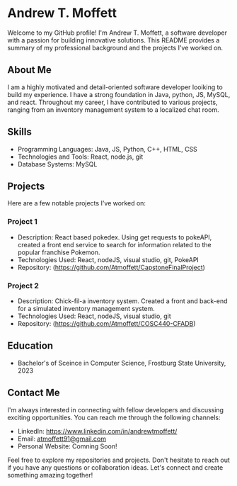 <!---
Atmoffett/Atmoffett is a ✨ special ✨ repository because its `README.md` (this file) appears on your GitHub profile.
You can click the Preview link to take a look at your changes.
--->

# Andrew T. Moffett

Welcome to my GitHub profile! I'm Andrew T. Moffett, a software developer with a passion for building innovative solutions. This README provides a summary of my professional background and the projects I've worked on.

## About Me

I am a highly motivated and detail-oriented software developer looiking to build my experience. I have a strong foundation in Java, python, JS, MySQL, and react. Throughout my career, I have contributed to various projects, ranging from an inventory management system to a localized chat room.

## Skills

- Programming Languages: Java, JS, Python, C++, HTML, CSS
- Technologies and Tools: React, node.js, git
- Database Systems: MySQL

## Projects

Here are a few notable projects I've worked on:

### Project 1

- Description: React based pokedex. Using get requests to pokeAPI, created a front end service to search for information related to the popular franchise Pokemon.
- Technologies Used: React, nodeJS, visual studio, git, PokeAPI
- Repository: (https://github.com/Atmoffett/CapstoneFinalProject)

### Project 2

- Description: Chick-fil-a inventory system. Created a front and back-end for a simulated inventory management system.
- Technologies Used: React, nodeJS, visual studio, git
- Repository: (https://github.com/Atmoffett/COSC440-CFADB)

## Education

- Bachelor's of Sceince in Computer Science, Frostburg State University, 2023

## Contact Me

I'm always interested in connecting with fellow developers and discussing exciting opportunities. You can reach me through the following channels:

- LinkedIn: https://www.linkedin.com/in/andrewtmoffett/
- Email: atmoffett91@gmail.com
- Personal Website: Comning Soon!

Feel free to explore my repositories and projects. Don't hesitate to reach out if you have any questions or collaboration ideas. Let's connect and create something amazing together!
